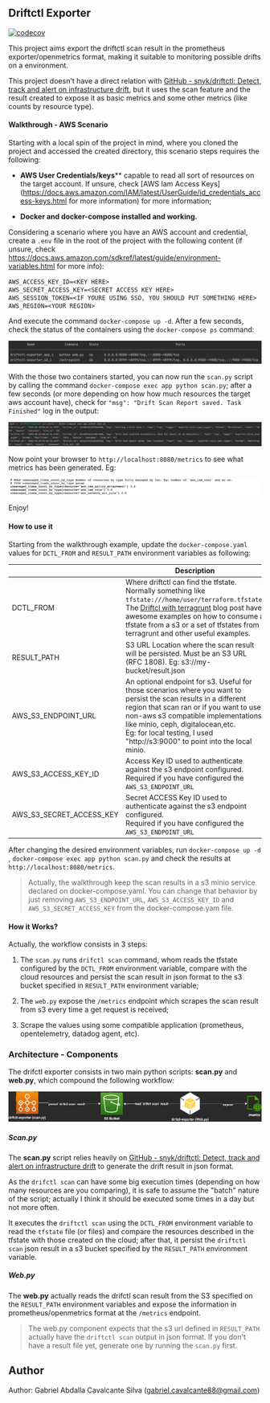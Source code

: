 ## Driftctl Exporter

[![codecov](https://codecov.io/gh/gcavalcante8808/driftctl-exporter/branch/main/graph/badge.svg?token=U7XVngTS3G)](https://codecov.io/gh/gcavalcante8808/driftctl-exporter)

This project aims export the driftctl scan result in the prometheus exporter/openmetrics format, making it suitable to monitoring possible drifts on a environment.

This project doesn't have a direct relation with [GitHub - snyk/driftctl: Detect, track and alert on infrastructure drift](https://github.com/snyk/driftctl), but it uses the scan feature and the result created to expose it as basic metrics and some other metrics (like counts by resource type).

#### Walkthrough - AWS Scenario

Starting with a local spin of the project in mind,  where you cloned the project and accessed the created directory, this scenario steps requires the following:

* **AWS User Credentials/keys**** capable to read all sort of resources on the target account. If unsure, check [AWS Iam Access Keys](https://docs.aws.amazon.com/IAM/latest/UserGuide/id_credentials_access-keys.html for more information) for more information;

* **Docker and docker-compose installed and working.**

Considering a scenario where you have an AWS account and credential, create a `.env` file in the root of the project with the following content (if unsure, check https://docs.aws.amazon.com/sdkref/latest/guide/environment-variables.html for more info):

```env
AWS_ACCESS_KEY_ID=<KEY HERE>
AWS_SECRET_ACCESS_KEY=<SECRET ACCESS KEY HERE>
AWS_SESSION_TOKEN=<IF YOURE USING SSO, YOU SHOULD PUT SOMETHING HERE>
AWS_REGION=<YOUR REGION>
```

And execute the command `docker-compose up -d`. After a few seconds, check the status of the containers using the `docker-compose ps` command:

![](docs/2022-02-25-16-18-38-image.png)

With the those two containers started, you can now run the `scan.py` script by calling the command `docker-compose exec app python scan.py`; after a few seconds (or more depending on how how much resources the target aws account have), check for `"msg": "Drift Scan Report saved. Task Finished"` log in the output:

![](docs/2022-02-25-17-03-14-image.png)

Now point your browser to `http://localhost:8080/metrics` to see what metrics has been generated. Eg:

![](docs/2022-02-25-17-05-35-image.png)

Enjoy!

#### How to use it

Starting from the walkthrough example, update the `docker-compose.yaml`  values for  `DCTL_FROM` and `RESULT_PATH` environment variables as following:

|                          | Description                                                                                                                                                                                                                                                                                                                           | Required | Default |
| ------------------------ | ------------------------------------------------------------------------------------------------------------------------------------------------------------------------------------------------------------------------------------------------------------------------------------------------------------------------------------- | -------- | ------- |
| DCTL_FROM                | Where driftctl can find the tfstate. Normally something like `tfstate:///home/user/terraform.tfstate`. The [Driftcl with terragrunt](https://driftctl.com/how-to-use-driftctl-with-terragrunt/) blog post have awesome examples on how to consume a tfstate from a s3 or a set of tfstates from terragrunt and other useful examples. | Yes      | N/A     |
| RESULT_PATH              | S3 URL Location where the scan result will be persisted. Must be an S3 URL (RFC 1808). Eg: s3://my-bucket/result.json                                                                                                                                                                                                                 | **Yes**  | N/A     |
| AWS_S3_ENDPOINT_URL      | An optional endpoint for s3. Useful for those scenarios where you want to persist the scan results in a different region that scan ran or if you want to use non-aws s3 compatible implementations, like minio, ceph, digitalocean,etc. <br/>Eg: for local testing, I used "http://s3:9000" to point into the local minio.            | No*      | None    |
| AWS_S3_ACCESS_KEY_ID     | Access Key ID used to authenticate against the s3 endpoint configured. <br/>Required if you have configured the `AWS_S3_ENDPOINT_URL`                                                                                                                                                                                                 | No*      | None    |
| AWS_S3_SECRET_ACCESS_KEY | Secret ACCESS Key ID used to authenticate against the s3 endpoint configured.<br/>Required if you have configured the `AWS_S3_ENDPOINT_URL`                                                                                                                                                                                           | No*      | None    |

After changing the desired environment variables, run `docker-compose up -d` , `docker-compose exec app python scan.py` and check the results at `http://localhost:8080/metrics`.

> Actually, the walkthrough keep the scan results in a s3 minio service declared on docker-compose.yaml. You can change that behavior by just removing  `AWS_S3_ENDPOINT_URL`, `AWS_S3_ACCESS_KEY_ID` and `AWS_S3_SECRET_ACCESS_KEY` from the docker-compose.yam file.

#### How it Works?

Actually, the workflow consists in 3 steps:

1. The `scan.py` runs `drifctl scan` command, whom reads the tfstate configured by the `DCTL_FROM` environment variable, compare with the cloud resources and persist the scan result in json format to the s3 bucket specified in `RESULT_PATH` environment variable;

2. The `web.py` expose the `/metrics` endpoint which scrapes the scan result from s3 every time a get request is received;

3. Scrape the values using some compatible application (prometheus, opentelemetry, datadog agent, etc).

### Architecture - Components

The drifctl exporter consists in two main python scripts: **scan.py** and **web.py**, which compound the following workflow:

![drifctl_exporter](docs/drifctl_exporter.png)

##### Scan.py

The **scan.py** script relies heavily on [GitHub - snyk/driftctl: Detect, track and alert on infrastructure drift](https://github.com/snyk/driftctl) to generate the drift result in json format.

As the `drifctl scan` can have some big execution times (depending on how many resources are you comparing), it is safe to assume the "batch" nature of the script; actually I think it should be executed some times in a day but not more often.

It executes the `driftctl scan` using the `DCTL_FROM` environment variable to read the `tfstate` file (or files) and compare the resources described in the tfstate with those created on the cloud; after that, it persist the `driftctl scan` json result in a s3 bucket specified by the `RESULT_PATH` environment variable.

##### Web.py

The **web.py** actually reads the drifctl scan result from the S3 specified on the  `RESULT_PATH` environment variables and expose the information in prometheus/openmetrics format at the `/metrics` endpoint.

> The web.py component expects that the s3 url defined in `RESULT_PATH` actually have the `driftctl scan` output in json format. If you don't have a result file yet, generate one by running the `scan.py` first.

Author
------

Author: Gabriel Abdalla Cavalcante Silva (gabriel.cavalcante88@gmail.com)
